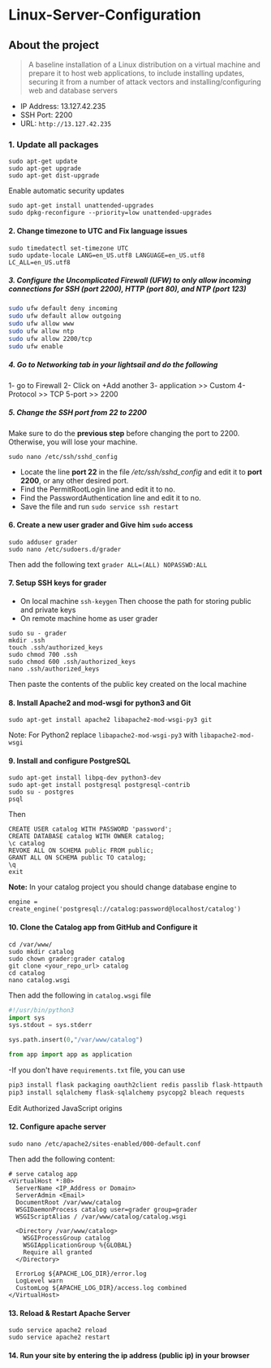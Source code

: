 # Linux-Server-Configuration

## About the project

> A baseline installation of a Linux distribution on a virtual machine and prepare it to host web applications, to include installing updates, securing it from a number of attack vectors and installing/configuring web and database servers

* IP Address: 13.127.42.235
* SSH Port: 2200
* URL: `http://13.127.42.235`

### 1. Update all packages

```linux
sudo apt-get update
sudo apt-get upgrade
sudo apt-get dist-upgrade
```

Enable automatic security updates

```linux
sudo apt-get install unattended-upgrades
sudo dpkg-reconfigure --priority=low unattended-upgrades
```

#### 2. Change timezone to UTC and Fix language issues

```linux
sudo timedatectl set-timezone UTC
sudo update-locale LANG=en_US.utf8 LANGUAGE=en_US.utf8 LC_ALL=en_US.utf8
```

##### 3. Configure the Uncomplicated Firewall (UFW) to only allow incoming connections for SSH (port 2200), HTTP (port 80), and NTP (port 123)

```bash
sudo ufw default deny incoming
sudo ufw default allow outgoing
sudo ufw allow www
sudo ufw allow ntp
sudo ufw allow 2200/tcp
sudo ufw enable
```

##### 4. Go to Networking tab in your lightsail and do the following

1- go to Firewall
2- Click on +Add another
3- application >> Custom
4-Protocol >> TCP
5-port >> 2200

##### 5. Change the SSH port from 22 to 2200

Make sure to do the **previous step** before changing the port to 2200. Otherwise, you will lose your machine.

```linux
sudo nano /etc/ssh/sshd_config
```

* Locate the line **port 22** in the file */etc/ssh/sshd_config* and edit it to  **port 2200**, or any other desired port.
* Find the PermitRootLogin line and edit it to no.
* Find the PasswordAuthentication line and edit it to no.
* Save the file and run `sudo service ssh restart`

#### 6. Create a new user grader and Give him `sudo` access

```linux
sudo adduser grader
sudo nano /etc/sudoers.d/grader
```

Then add the following text `grader ALL=(ALL) NOPASSWD:ALL`

#### 7. Setup SSH keys for grader

* On local machine
`ssh-keygen`
Then choose the path for storing public and private keys
* On remote machine home as user grader

```linux
sudo su - grader
mkdir .ssh
touch .ssh/authorized_keys
sudo chmod 700 .ssh
sudo chmod 600 .ssh/authorized_keys
nano .ssh/authorized_keys
```

Then paste the contents of the public key created on the local machine

#### 8. Install Apache2 and mod-wsgi for python3 and Git

```linux
sudo apt-get install apache2 libapache2-mod-wsgi-py3 git
```

Note: For Python2 replace `libapache2-mod-wsgi-py3` with `libapache2-mod-wsgi`

#### 9. Install and configure PostgreSQL

```linux
sudo apt-get install libpq-dev python3-dev
sudo apt-get install postgresql postgresql-contrib
sudo su - postgres
psql
```

Then

```linux
CREATE USER catalog WITH PASSWORD 'password';
CREATE DATABASE catalog WITH OWNER catalog;
\c catalog
REVOKE ALL ON SCHEMA public FROM public;
GRANT ALL ON SCHEMA public TO catalog;
\q
exit
```

**Note:** In your catalog project you should change database engine to

```linux
engine = create_engine('postgresql://catalog:password@localhost/catalog')
```

#### 10. Clone the Catalog app from GitHub and Configure it

```linux
cd /var/www/
sudo mkdir catalog
sudo chown grader:grader catalog
git clone <your_repo_url> catalog
cd catalog
nano catalog.wsgi
```

Then add the following in `catalog.wsgi` file

```python
#!/usr/bin/python3
import sys
sys.stdout = sys.stderr

sys.path.insert(0,"/var/www/catalog")

from app import app as application
```

-If you don't have `requirements.txt` file, you can use

```python
pip3 install flask packaging oauth2client redis passlib flask-httpauth
pip3 install sqlalchemy flask-sqlalchemy psycopg2 bleach requests
```

Edit Authorized JavaScript origins

#### 12. Configure apache server

```linux
sudo nano /etc/apache2/sites-enabled/000-default.conf
```

Then add the following content:

```nano
# serve catalog app
<VirtualHost *:80>
  ServerName <IP_Address or Domain>
  ServerAdmin <Email>
  DocumentRoot /var/www/catalog
  WSGIDaemonProcess catalog user=grader group=grader
  WSGIScriptAlias / /var/www/catalog/catalog.wsgi

  <Directory /var/www/catalog>
    WSGIProcessGroup catalog
    WSGIApplicationGroup %{GLOBAL}
    Require all granted
  </Directory>

  ErrorLog ${APACHE_LOG_DIR}/error.log
  LogLevel warn
  CustomLog ${APACHE_LOG_DIR}/access.log combined
</VirtualHost>
```

#### 13. Reload & Restart Apache Server

```linux
sudo service apache2 reload
sudo service apache2 restart
```

#### 14. Run your site by entering the ip address (public ip) in your browser